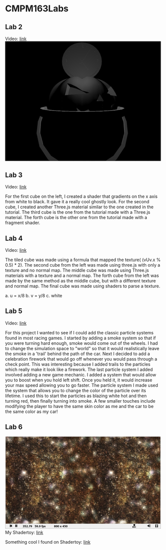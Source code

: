 # CMPM163Labs

## Lab 2

Video: [link](https://drive.google.com/file/d/1F82mxIKp4eEwQVWIswMUm7CMT9Kl9J8b/view?usp=sharing "Link to cubes video")
![](lab2/SanchitKeniPart2Models.png)

## Lab 3

Video: [link](https://drive.google.com/file/d/1-ocZeBH3URbb47b0JOQo5Os_0Ou92bHm/view?usp=sharing "Link to other cubes video")

For the first cube on the left, I created a shader that gradients on the x axis from white to black. It gave it a really cool ghostly look. For the second cube, I created another Three.js material similar to the one created in the tutorial. The third cube is the one from the tutorial made with a Three.js material. The forth cube is the other one from the tutorial made with a fragment shader.

## Lab 4
Video: [link](https://drive.google.com/file/d/1gFdLvhPXL-bivbOr8Zn0YwJ-b3Sa8HbJ/view?usp=sharing "link to yet another cubes video")

The tiled cube was made using a formula that mapped the texture( (vUv.x % 0.5) * 2). The second cube from the left was made using three.js with only a texture and no normal map. The middle cube was made using Three.js materials with a texture and a normal map. The forth cube from the left was made by the same method as the middle cube, but with a different texture and normal map. The final cube was made using shaders to parse a texture.

a. u = x/8
b. v = y/8
c. white

## Lab 5
Video: [link](https://drive.google.com/open?id=1Izm9lSazlhOq39EKCzf2hrjUJiOjP1P4 "link to something that isn't a cube video")

For this project I wanted to see if I could add the classic particle systems found in most racing games. I started by adding a smoke system so that if you were turning hard enough, smoke would come out of the wheels. I had to change the simulation space to "world" so that it would realistically leave the smoke in a 'trail' behind the path of the car. Next I decided to add a celebration firework that would go off whenever you would pass through a check point. This was interesting because I added trails to the particles which really make it look like a firework. The last particle system I added involved adding a new game mechanic. I added a system that would allow you to boost when you hold left shift. Once you held it, it would increase your max speed allowing you to go faster. The particle system I made used the system that allows you to change the color of the particle over its lifetime. I used this to start the particles as blazing white hot and then turning red, then finally turning into smoke. A few smaller touches include modifying the player to have the same skin color as me and the car to be the same color as my car!

## Lab 6
![](lab6/Step13.jpg)
My Shadertoy: [link](https://www.shadertoy.com/view/3dSBzz "link to another non cube video")

Something cool I found on Shadertoy: [link](https://www.shadertoy.com/view/XsBXWt "wow a third non cube video")
